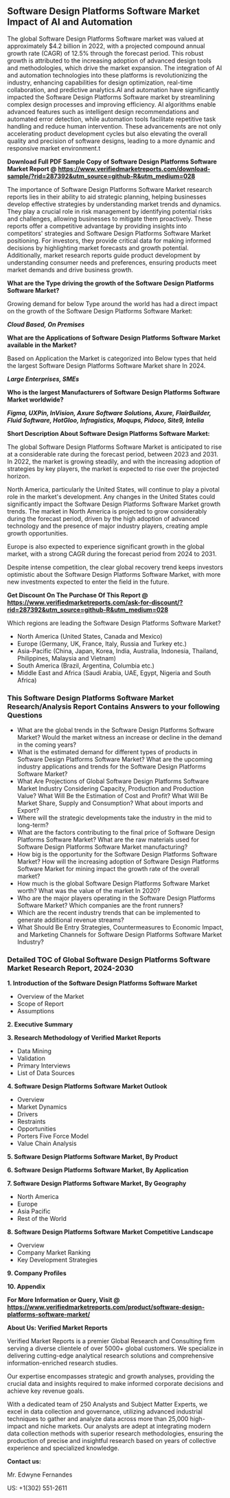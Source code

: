 <h2>Software Design Platforms Software Market Impact of AI and Automation</h2>The global Software Design Platforms Software market was valued at approximately $4.2 billion in 2022, with a projected compound annual growth rate (CAGR) of 12.5% through the forecast period. This robust growth is attributed to the increasing adoption of advanced design tools and methodologies, which drive the market expansion. The integration of AI and automation technologies into these platforms is revolutionizing the industry, enhancing capabilities for design optimization, real-time collaboration, and predictive analytics.AI and automation have significantly impacted the Software Design Platforms Software market by streamlining complex design processes and improving efficiency. AI algorithms enable advanced features such as intelligent design recommendations and automated error detection, while automation tools facilitate repetitive task handling and reduce human intervention. These advancements are not only accelerating product development cycles but also elevating the overall quality and precision of software designs, leading to a more dynamic and responsive market environment.t</p><p id="" class=""><strong>Download Full PDF Sample Copy of Software Design Platforms Software Market Report @ <a href="https://www.verifiedmarketreports.com/download-sample/?rid=287392&utm_source=github-R&utm_medium=028" target="_blank">https://www.verifiedmarketreports.com/download-sample/?rid=287392&utm_source=github-R&utm_medium=028</a></strong></p><p>The importance of&nbsp;Software Design Platforms Software Market research reports lies in their ability to aid strategic planning, helping businesses develop effective strategies by understanding market trends and dynamics. They play a crucial role in risk management by identifying potential risks and challenges, allowing businesses to mitigate them proactively. These reports offer a competitive advantage by providing insights into competitors' strategies and Software Design Platforms Software Market positioning. For investors, they provide critical data for making informed decisions by highlighting market forecasts and growth potential. Additionally, market research reports guide product development by understanding consumer needs and preferences, ensuring products meet market demands and drive business growth.</p><p><strong>What are the&nbsp;Type driving the growth of the Software Design Platforms Software Market?</strong></p><p id="" class="">Growing demand for below Type around the world has had a direct impact on the growth of the Software Design Platforms Software Market:</p><em><strong>Cloud Based, On Premises</strong></em></p><strong>What are the&nbsp;Applications&nbsp;of Software Design Platforms Software Market available in the Market?</strong></p><p id="" class="">Based on Application the Market is categorized into Below types that held the largest Software Design Platforms Software Market share In 2024.</p><em><strong>Large Enterprises, SMEs</strong></em></p><strong>Who is the largest Manufacturers of Software Design Platforms Software Market worldwide?</strong></p><p><em><strong>Figma, UXPin, InVision, Axure Software Solutions, Axure, FlairBuilder, Fluid Software, HotGloo, Infragistics, Moqups, Pidoco, Site9, Intelia</strong></em></p><p id="" class=""><strong>Short Description About Software Design Platforms Software Market:</strong></p><p>The global Software Design Platforms Software Market is anticipated to rise at a considerable rate during the forecast period, between 2023 and 2031. In 2022, the market is growing steadily, and with the increasing adoption of strategies by key players, the market is expected to rise over the projected horizon.</p><p>North America, particularly the United States, will continue to play a pivotal role in the market's development. Any changes in the United States could significantly impact the Software Design Platforms Software Market growth trends. The market in North America is projected to grow considerably during the forecast period, driven by the high adoption of advanced technology and the presence of major industry players, creating ample growth opportunities.</p><p>Europe is also expected to experience significant growth in the global market, with a strong CAGR during the forecast period from 2024 to 2031.</p><p>Despite intense competition, the clear global recovery trend keeps investors optimistic about the Software Design Platforms Software Market, with more new investments expected to enter the field in the future.</p><p id="" class=""><strong>Get Discount On The Purchase Of This Report @ <a href="https://www.verifiedmarketreports.com/ask-for-discount/?rid=287392&utm_source=github-R&utm_medium=028" target="_blank">https://www.verifiedmarketreports.com/ask-for-discount/?rid=287392&utm_source=github-R&utm_medium=028</a></strong></p>Which regions are leading the Software Design Platforms Software Market?</p><ul><li>North America (United States, Canada and Mexico)</li><li>Europe (Germany, UK, France, Italy, Russia and Turkey etc.)</li><li>Asia-Pacific (China, Japan, Korea, India, Australia, Indonesia, Thailand, Philippines, Malaysia and Vietnam)</li><li>South America (Brazil, Argentina, Columbia etc.)</li><li>Middle East and Africa (Saudi Arabia, UAE, Egypt, Nigeria and South Africa)</li></ul><h3 id="" class="">This Software Design Platforms Software Market Research/Analysis Report Contains Answers to your following Questions</h3><ul><li>What are the global trends in the Software Design Platforms Software Market? Would the market witness an increase or decline in the demand in the coming years?</li><li>What is the estimated demand for different types of products in Software Design Platforms Software Market? What are the upcoming industry applications and trends for the Software Design Platforms Software Market?</li><li>What Are Projections of Global Software Design Platforms Software Market Industry Considering Capacity, Production and Production Value? What Will Be the Estimation of Cost and Profit? What Will Be Market Share, Supply and Consumption? What about imports and Export?</li><li>Where will the strategic developments take the industry in the mid to long-term?</li><li>What are the factors contributing to the final price of Software Design Platforms Software Market? What are the raw materials used for Software Design Platforms Software Market manufacturing?</li><li>How big is the opportunity for the Software Design Platforms Software Market? How will the increasing adoption of Software Design Platforms Software Market for mining impact the growth rate of the overall market?</li><li>How much is the global Software Design Platforms Software Market worth? What was the value of the market In 2020?</li><li>Who are the major players operating in the Software Design Platforms Software Market? Which companies are the front runners?</li><li>Which are the recent industry trends that can be implemented to generate additional revenue streams?</li><li>What Should Be Entry Strategies, Countermeasures to Economic Impact, and Marketing Channels for Software Design Platforms Software Market Industry?</li></ul><h3 id="" class="">Detailed TOC of Global Software Design Platforms Software Market Research Report, 2024-2030</h3><p id="" class=""><strong>1. Introduction of the Software Design Platforms Software Market</strong></p><ul><li>Overview of the Market</li><li>Scope of Report</li><li>Assumptions</li></ul><p id="" class=""><strong>2. Executive Summary</strong></p><p id="" class=""><strong>3. Research Methodology of Verified Market Reports</strong></p><ul><li>Data Mining</li><li>Validation</li><li>Primary Interviews</li><li>List of Data Sources</li></ul><p id="" class=""><strong>4. Software Design Platforms Software Market Outlook</strong></p><ul><li>Overview</li><li>Market Dynamics</li><li>Drivers</li><li>Restraints</li><li>Opportunities</li><li>Porters Five Force Model</li><li>Value Chain Analysis</li></ul><p id="" class=""><strong>5. Software Design Platforms Software Market, By Product</strong></p><p id="" class=""><strong>6. Software Design Platforms Software Market, By Application</strong></p><p id="" class=""><strong>7. Software Design Platforms Software Market, By Geography</strong></p><ul><li>North America</li><li>Europe</li><li>Asia Pacific</li><li>Rest of the World</li></ul><p id="" class=""><strong>8. Software Design Platforms Software Market Competitive Landscape</strong></p><ul><li>Overview</li><li>Company Market Ranking</li><li>Key Development Strategies</li></ul><p id="" class=""><strong>9. Company Profiles</strong></p><p id="" class=""><strong>10. Appendix</strong></p><p id="" class=""><strong>For More Information or Query, Visit @ <a href="https://www.verifiedmarketreports.com/product/software-design-platforms-software-market/" target="_blank">https://www.verifiedmarketreports.com/product/software-design-platforms-software-market/</a></strong></p><p id="" class=""><strong>About Us: Verified Market Reports</strong></p><p id="" class="">Verified Market Reports is a premier Global Research and Consulting firm serving a diverse clientele of over 5000+ global customers. We specialize in delivering cutting-edge analytical research solutions and comprehensive information-enriched research studies.</p><p id="" class="">Our expertise encompasses strategic and growth analyses, providing the crucial data and insights required to make informed corporate decisions and achieve key revenue goals.</p><p id="" class="">With a dedicated team of 250 Analysts and Subject Matter Experts, we excel in data collection and governance, utilizing advanced industrial techniques to gather and analyze data across more than 25,000 high-impact and niche markets. Our analysts are adept at integrating modern data collection methods with superior research methodologies, ensuring the production of precise and insightful research based on years of collective experience and specialized knowledge.</p><p id="" class=""><strong>Contact us:</strong></p><p id="" class="">Mr. Edwyne Fernandes</p><p id="" class="">US: +1(302) 551-2611</p>